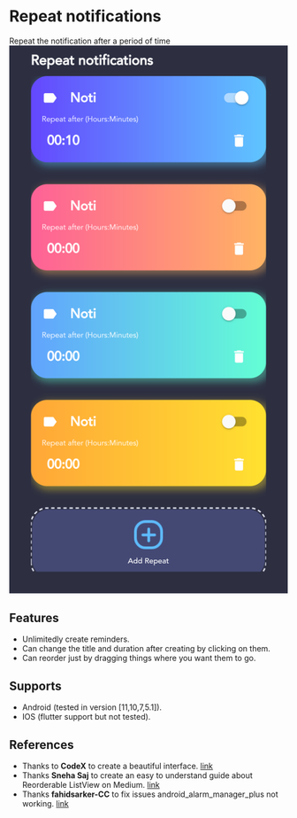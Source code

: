 # Repeat notifications
Repeat the notification after a period of time\
![Phone Screen](assets/phone_screen.png)
## Features
- Unlimitedly create reminders.
- Can change the title and duration after creating by clicking on them.
- Can reorder just by dragging things where you want them to go. 

## Supports
- Android (tested in version [11,10,7,5.1]).
- IOS (flutter support but not tested).

## References
- Thanks to **CodeX** to create a beautiful interface. [link](https://www.youtube.com/watch?v=tKtYfuuVHlA&list=PL3wGb9_yWsvKfjFgXntI_uxUV7R0L0Act&index=4)
- Thanks **Sneha Saj** to create an easy to understand guide about Reorderable ListView on Medium. [link](https://medium.com/@snehasaj1999/flutter-reorderable-listview-sqflite-instance-165183037d7a)
- Thanks **fahidsarker-CC** to fix issues android_alarm_manager_plus not working. [link](https://github.com/fluttercommunity/plus_plugins/issues/317#issuecomment-869099163)